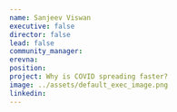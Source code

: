 ```yaml
---
name: Sanjeev Viswan
executive: false
director: false
lead: false
community_manager:  
erevna: 
position:  
project: Why is COVID spreading faster?
image: ../assets/default_exec_image.png
linkedin: 
---
```

